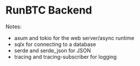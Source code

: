 # RunBTC Backend

Notes:
- axum and tokio for the web server/async runtime
- sqlx for connecting to a database
- serde and serde_json for JSON
- tracing and tracing-subscriber for logging


